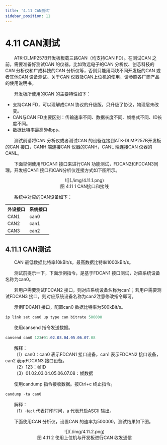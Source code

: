 ```yaml
---
title: '4.11 CAN测试'
sidebar_position: 11
---
```


# 4.11 CAN测试

&emsp;&emsp;ATK-DLMP257B开发板板载三路CAN（均支持CAN FD）。在测试CAN 之前，需要准备好测试CAN 的仪器，比如致远电子的CAN 分析仪、创芯科技的CAN 分析仪和广成科技的CAN 分析仪等，否则只能用两块不同开发板的CAN 或者其他CAN 设备测试。关于CAN 仪器及CAN上位机的使用，请参照各厂商产品的使用说明书。

&emsp;&emsp;开发板所使用的CAN 的主要特性如下：
- 支持CAN FD，可以理解成CAN 协议的升级版，只升级了协议，物理层未改变。<br />
-	CAN与CAN FD主要区别：传输速率不同、数据长度不同、帧格式不同、ID长度不同。<br />
-	数据比特率最高5Mbps。

&emsp;&emsp;测试前请将CAN 分析仪或者测试CAN 的设备连接到ATK-DLMP257B开发板的CAN 接口，CANH 端连接CAN 仪器的CANH，CANL 端连接CAN 仪器的CANL。

&emsp;&emsp;下面举例使用FDCAN1 接口来进行CAN 功能测试，FDCAN2和FDCAN3同理。开发板CAN1 接口和CAN分析仪连接方式如下图所示。

<center>
![](./img/4.11.1.png)<br />
图 4.11 1 CAN接口和接线
</center>

&emsp;&emsp;系统中对应的CAN设备如下：

<div class="stm32mp257_center-table-div">
<table class="stm32mp257_center-table">
  <tr>
    <th>外设接口</th>
    <th>系统接口</th>
  </tr>
  <tr>
    <td>CAN1</td>
    <td>can0</td>
  </tr>
  <tr>
    <td>CAN2</td>
    <td>can1</td>
  </tr>
  <tr>
    <td>CAN3</td>
    <td>can2</td>
  </tr>
</table>
</div>

## 4.11.1 CAN测试

&emsp;&emsp;CAN 最低数据比特率10kBit/s，最高数据比特率1000kBit/s。

&emsp;&emsp;测试前提示一下，下面示例指令，是基于FDCAN1 接口测试，对应系统设备名称为can0。

&emsp;&emsp;若用户需要测试FDCAN2 接口，则对应系统设备名称为can1；若用户需要测试FDCAN3 接口，则对应系统设备名称为can2注意修改指令即可。

&emsp;&emsp;示例FDCAN1 接口，配置can0 数据比特率为500kBit/s。

```c#
ip link set can0 up type can bitrate 500000
```

&emsp;&emsp;使用cansend 指令发送数据。

```c#
cansend can0 123#01.02.03.04.05.06.07.08
```

&emsp;&emsp;解释：<br />
&emsp;&emsp;（1）can0：can0 表示FDCAN1 接口设备，can1 表示FDCAN2 接口设备，can2 表示FDCAN3 接口设备。<br />
&emsp;&emsp;（2）123：帧ID<br />
&emsp;&emsp;（3）01.02.03.04.05.06.07.08：帧数据

&emsp;&emsp;使用candump 指令接收数据。按Ctrl+c 终止指令。

```c#
candump -ta can0
```

&emsp;&emsp;解释：<br />
&emsp;&emsp;（1）-ta: t 代表打印时间，a 代表开启ASCII 输出。

&emsp;&emsp;下面使用CAN 分析仪，设置CAN 的速率为500000，测试结果如下图。

<center>
![](./img/4.11.2.png)<br />
图 4.11 2 使用上位机与开发板进行CAN 收发通信
</center>
















